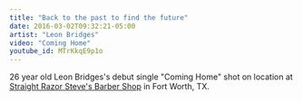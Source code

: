 ```yaml
---
title: "Back to the past to find the future"
date: 2016-03-02T09:32:21-05:00
artist: "Leon Bridges"
video: "Coming Home"
youtube_id: MTrKkqE9p1o
---
```


26 year old Leon Bridges's debut single "Coming Home" shot on location at <a href="http://www.straightrazorsteve.com">Straight Razor Steve's Barber Shop</a> in Fort Worth, TX.
